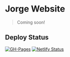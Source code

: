 # Jorge Website

> Coming soon!

## Deploy Status

[![GH-Pages](https://github.com/Jorgen-Jr/room/actions/workflows/deploy.yml/badge.svg)](https://github.com/Jorgen-Jr/room/actions/workflows/deploy.yml)
[![Netlify Status](https://api.netlify.com/api/v1/badges/a30b588b-14c6-43a9-a4a4-23e1661e5d7c/deploy-status)](https://app.netlify.com/sites/joujiroom/deploys)
